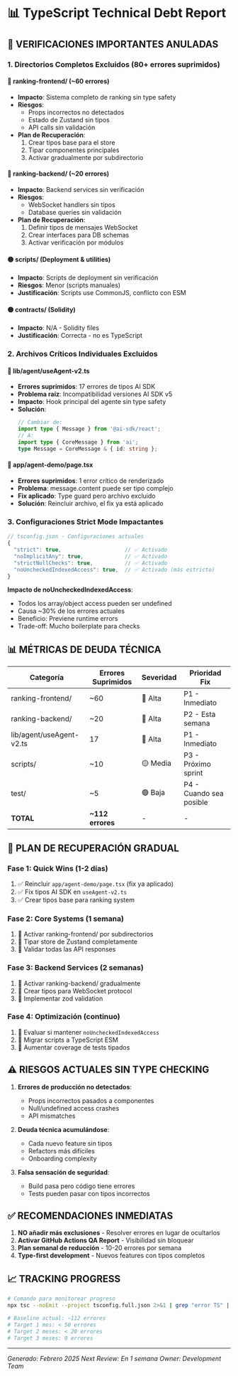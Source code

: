 # 📊 TypeScript Technical Debt Report

## 🚨 VERIFICACIONES IMPORTANTES ANULADAS

### 1. **Directorios Completos Excluidos** (80+ errores suprimidos)

#### 🔴 **ranking-frontend/** (~60 errores)
- **Impacto**: Sistema completo de ranking sin type safety
- **Riesgos**: 
  - Props incorrectos no detectados
  - Estado de Zustand sin tipos
  - API calls sin validación
- **Plan de Recuperación**:
  1. Crear tipos base para el store
  2. Tipar componentes principales
  3. Activar gradualmente por subdirectorio

#### 🔴 **ranking-backend/** (~20 errores)
- **Impacto**: Backend services sin verificación
- **Riesgos**:
  - WebSocket handlers sin tipos
  - Database queries sin validación
- **Plan de Recuperación**:
  1. Definir tipos de mensajes WebSocket
  2. Crear interfaces para DB schemas
  3. Activar verificación por módulos

#### 🟡 **scripts/** (Deployment & utilities)
- **Impacto**: Scripts de deployment sin verificación
- **Riesgos**: Menor (scripts manuales)
- **Justificación**: Scripts use CommonJS, conflicto con ESM

#### 🟡 **contracts/** (Solidity)
- **Impacto**: N/A - Solidity files
- **Justificación**: Correcta - no es TypeScript

### 2. **Archivos Críticos Individuales Excluidos**

#### 🔴 **lib/agent/useAgent-v2.ts**
- **Errores suprimidos**: 17 errores de tipos AI SDK
- **Problema raíz**: Incompatibilidad versiones AI SDK v5
- **Impacto**: Hook principal del agente sin type safety
- **Solución**:
  ```typescript
  // Cambiar de:
  import type { Message } from '@ai-sdk/react';
  // A:
  import type { CoreMessage } from 'ai';
  type Message = CoreMessage & { id: string };
  ```

#### 🔴 **app/agent-demo/page.tsx**  
- **Errores suprimidos**: 1 error crítico de renderizado
- **Problema**: message.content puede ser tipo complejo
- **Fix aplicado**: Type guard pero archivo excluido
- **Solución**: Reincluir archivo, el fix ya está aplicado

### 3. **Configuraciones Strict Mode Impactantes**

```typescript
// tsconfig.json - Configuraciones actuales
{
  "strict": true,                    // ✅ Activado
  "noImplicitAny": true,             // ✅ Activado
  "strictNullChecks": true,          // ✅ Activado
  "noUncheckedIndexedAccess": true,  // ✅ Activado (más estricto)
}
```

**Impacto de noUncheckedIndexedAccess**:
- Todos los array/object access pueden ser undefined
- Causa ~30% de los errores actuales
- Beneficio: Previene runtime errors
- Trade-off: Mucho boilerplate para checks

## 📊 MÉTRICAS DE DEUDA TÉCNICA

| Categoría | Errores Suprimidos | Severidad | Prioridad Fix |
|-----------|-------------------|-----------|---------------|
| ranking-frontend/ | ~60 | 🔴 Alta | P1 - Inmediato |
| ranking-backend/ | ~20 | 🔴 Alta | P2 - Esta semana |
| lib/agent/useAgent-v2.ts | 17 | 🔴 Alta | P1 - Inmediato |
| scripts/ | ~10 | 🟡 Media | P3 - Próximo sprint |
| test/ | ~5 | 🟢 Baja | P4 - Cuando sea posible |
| **TOTAL** | **~112 errores** | - | - |

## 🎯 PLAN DE RECUPERACIÓN GRADUAL

### Fase 1: Quick Wins (1-2 días)
1. ✅ Reincluir `app/agent-demo/page.tsx` (fix ya aplicado)
2. ✅ Fix tipos AI SDK en `useAgent-v2.ts`
3. ✅ Crear tipos base para ranking system

### Fase 2: Core Systems (1 semana)
1. 🔄 Activar ranking-frontend/ por subdirectorios
2. 🔄 Tipar store de Zustand completamente
3. 🔄 Validar todas las API responses

### Fase 3: Backend Services (2 semanas)
1. 🔄 Activar ranking-backend/ gradualmente
2. 🔄 Crear tipos para WebSocket protocol
3. 🔄 Implementar zod validation

### Fase 4: Optimización (continuo)
1. 🔄 Evaluar si mantener `noUncheckedIndexedAccess`
2. 🔄 Migrar scripts a TypeScript ESM
3. 🔄 Aumentar coverage de tests tipados

## ⚠️ RIESGOS ACTUALES SIN TYPE CHECKING

1. **Errores de producción no detectados**:
   - Props incorrectos pasados a componentes
   - Null/undefined access crashes
   - API mismatches

2. **Deuda técnica acumulándose**:
   - Cada nuevo feature sin tipos
   - Refactors más difíciles
   - Onboarding complexity

3. **Falsa sensación de seguridad**:
   - Build pasa pero código tiene errores
   - Tests pueden pasar con tipos incorrectos

## ✅ RECOMENDACIONES INMEDIATAS

1. **NO añadir más exclusiones** - Resolver errores en lugar de ocultarlos
2. **Activar GitHub Actions QA Report** - Visibilidad sin bloquear
3. **Plan semanal de reducción** - 10-20 errores por semana
4. **Type-first development** - Nuevos features con tipos completos

## 📈 TRACKING PROGRESS

```bash
# Comando para monitorear progreso
npx tsc --noEmit --project tsconfig.full.json 2>&1 | grep "error TS" | wc -l

# Baseline actual: ~112 errores
# Target 1 mes: < 50 errores  
# Target 2 meses: < 20 errores
# Target 3 meses: 0 errores
```

---

*Generado: Febrero 2025*
*Next Review: En 1 semana*
*Owner: Development Team*